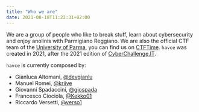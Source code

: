 ```yaml
---
title: "Who we are"
date: 2021-08-18T11:22:31+02:00
---
```

We are a group of people who like to break stuff, learn about cybersecurity and enjoy anolinis with Parmigiano Reggiano.
We are also the official CTF team of the [University of Parma](https://www.unipr.it), you can find us on [CTFTime](https://ctftime.org/team/162123). `havce` was created in 2021, after the 2021 edition of [CyberChallenge.IT](https://cyberchallenge.it).

`havce` is currently composed by:
 * Gianluca Altomani, [@devgianlu](https://github.com/devgianlu)
 * Manuel Romei, [@kriive](https://github.com/kriive)
 * Giovanni Spadaccini, [@giospada](https://github.com/giospada)
 * Francesco Ciociola, [@Kekko01](https://github.com/Kekko01)
 * Riccardo Versetti, [@verso1](https://github.com/verso1)
